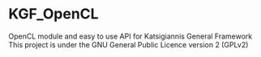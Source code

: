 # KGF_OpenCL
OpenCL module and easy to use API for Katsigiannis General Framework
This project is under the GNU General Public Licence version 2 (GPLv2)
